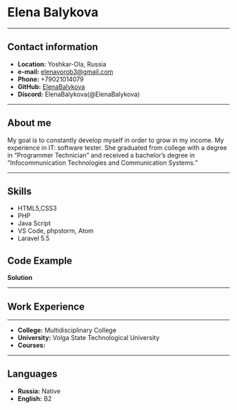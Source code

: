 # Elena Balykova
-----
## Contact information
*  __Location:__ Yoshkar-Ola, Russia
* __e-mail:__ elenavorob3@gmail.com
* __Phone:__ +79021014079
* __GitHub:__ [ElenaBalykova](https://github.com/ElenaBalykova)
* __Discord:__ ElenaBalykova(@ElenaBalykova) 
-----
## About me 
My goal is to constantly develop myself in order to grow in my income. My experience in IT: software tester. She graduated from college with a degree in “Programmer Technician” and received a bachelor’s degree in “Infocommunication Technologies and Communication Systems.”

-----
## Skills
* HTML5,CSS3
* PHP
* Java Script
* VS Code, phpstorm, Atom
* Laravel 5.5
## Code Example

__Solution__

-----
## Work Experience

-----
* __College:__ Multidisciplinary College
* __University:__ Volga State Technological University
* __Courses:__

------
## Languages
* __Russia:__ Native
* __English:__ B2 

